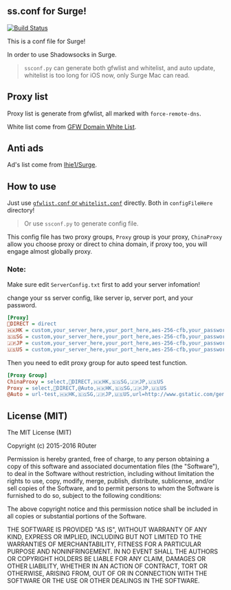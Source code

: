 ## ss.conf for Surge!
[![Build Status](https://travis-ci.org/R0uter/ss.conf-for-surge.svg?branch=master)](https://travis-ci.org/R0uter/ss.conf-for-surge)

This is a conf file for Surge!

In order to use Shadowsocks in Surge.

> `ssconf.py` can generate both gfwlist and whitelist, and auto update, 
whitelist is too long for iOS now, only Surge Mac can read.

## Proxy list 

Proxy list is generate from gfwlist, all marked with `force-remote-dns`.

White list come from [GFW Domain White List](https://goo.gl/tBixve).

## Anti ads

Ad's list come from [lhie1/Surge](https://github.com/lhie1/Surge).

## How to use

Just use [`gfwlist.conf` or `whitelist.conf`](https://R0uter.github.io/ss.conf-for-surge/) directly. Both in `configFileHere` directory!

> Or use `ssconf.py` to generate config file.

This config file has two proxy groups, `Proxy` group is your proxy, `ChinaProxy` allow you choose proxy or direct to china domain, if proxy too, you will engage almost globally proxy.

### Note:

Make sure edit `ServerConfig.txt` first to add your server infomation!

change your ss server config, like server ip, server port, and your password.

```ini
[Proxy]
💊DIRECT = direct
🇭🇰HK = custom,your_server_here,your_port_here,aes-256-cfb,your_password_here,https://github.com/R0uter/ss.conf-for-surge/raw/master/ss.module
🇸🇬SG = custom,your_server_here,your_port_here,aes-256-cfb,your_password_here,https://github.com/R0uter/ss.conf-for-surge/raw/master/ss.module
🇯🇵JP = custom,your_server_here,your_port_here,aes-256-cfb,your_password_here,https://github.com/R0uter/ss.conf-for-surge/raw/master/ss.module
🇺🇸US = custom,your_server_here,your_port_here,aes-256-cfb,your_password_here,https://github.com/R0uter/ss.conf-for-surge/raw/master/ss.module
```
    
Then you need to edit proxy group for auto speed test function.

```ini
[Proxy Group]
ChinaProxy = select,💊DIRECT,🇭🇰HK,🇸🇬SG,🇯🇵JP,🇺🇸US
Proxy = select,💊DIRECT,@Auto,🇭🇰HK,🇸🇬SG,🇯🇵JP,🇺🇸US
@Auto = url-test,🇭🇰HK,🇸🇬SG,🇯🇵JP,🇺🇸US,url=http://www.gstatic.com/generate_204
```

## License (MIT)

The MIT License (MIT)

Copyright (c) 2015-2016 R0uter

Permission is hereby granted, free of charge, to any person obtaining a copy
of this software and associated documentation files (the "Software"), to deal
in the Software without restriction, including without limitation the rights
to use, copy, modify, merge, publish, distribute, sublicense, and/or sell
copies of the Software, and to permit persons to whom the Software is
furnished to do so, subject to the following conditions:

The above copyright notice and this permission notice shall be included in all
copies or substantial portions of the Software.

THE SOFTWARE IS PROVIDED "AS IS", WITHOUT WARRANTY OF ANY KIND, EXPRESS OR
IMPLIED, INCLUDING BUT NOT LIMITED TO THE WARRANTIES OF MERCHANTABILITY,
FITNESS FOR A PARTICULAR PURPOSE AND NONINFRINGEMENT. IN NO EVENT SHALL THE
AUTHORS OR COPYRIGHT HOLDERS BE LIABLE FOR ANY CLAIM, DAMAGES OR OTHER
LIABILITY, WHETHER IN AN ACTION OF CONTRACT, TORT OR OTHERWISE, ARISING FROM,
OUT OF OR IN CONNECTION WITH THE SOFTWARE OR THE USE OR OTHER DEALINGS IN THE
SOFTWARE.

